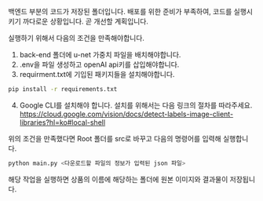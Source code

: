 백엔드 부분의 코드가 저장된 폴더입니다.
배포를 위한 준비가 부족하여, 코드를 실행시키기 까다로운 상황입니다. 곧 개선할 계획입니다.

실행하기 위해서 다음의 조건을 만족해야합니다. 
1. back-end 폴더에 u-net 가중치 파일을 배치해야합니다. 
2. .env을 파일 생성하고 openAI api키를 삽입해야합니다.    
3. requirment.txt에 기입된 패키지들을 설치해야합니다.
```bash
pip install -r requirements.txt
```
4. Google CLI를 설치해야 합니다. 설치를 위해서는 다음 링크의 절차를 따라주세요. 
https://cloud.google.com/vision/docs/detect-labels-image-client-libraries?hl=ko#local-shell

위의 조건을 만족했다면 Root 폴더를 src로 바꾸고 다음의 명령어를 입력해 실행합니다.
```Bash
python main.py <다운로드할 파일의 정보가 입력된 json 파일>
```
해당 작업을 실행하면 상품의 이름에 해당하는 폴더에 원본 이미지와 결과물이 저장됩니다.